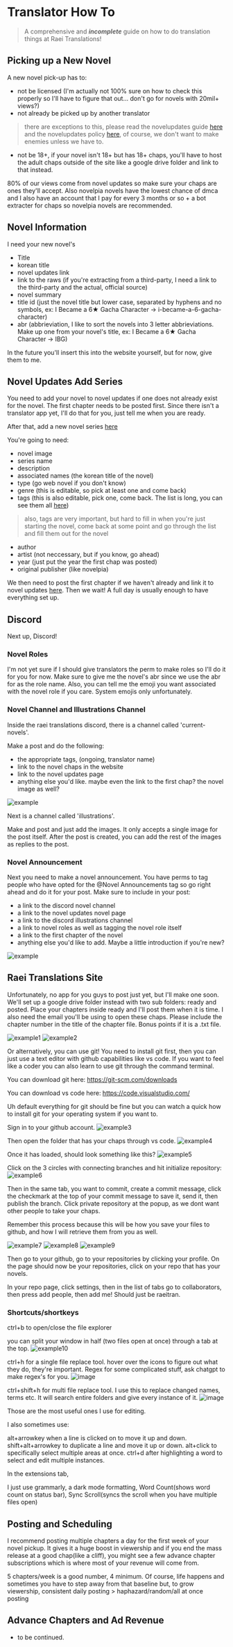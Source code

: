 # Translator How To

> A comprehensive and **_incomplete_** guide on how to do translation things at Raei Translations!

## Picking up a New Novel

A new novel pick-up has to: 

- not be licensed (I'm actually not 100% sure on how to check this properly so I'll have to figure that out... don't go for novels with 20mil+ views?)
- not already be picked up by another translator
> there are exceptions to this, please read the novelupdates guide [here](https://www.novelupdatesforum.com/threads/how-does-novel-updates-work.21477/) and the novelupdates policy [here](https://www.novelupdates.com/nu-policy/), of course, we don't want to make enemies unless we have to.
- not be 18+, if your novel isn't 18+ but has 18+ chaps, you'll have to host the adult chaps outside of the site like a google drive folder and link to that instead.

80% of our views come from novel updates so make sure your chaps are ones they'll accept. Also novelpia novels have the lowest chance of dmca and I also have an account that I pay for every 3 months or so + a bot extracter for chaps so novelpia novels are recommended.

## Novel Information

I need your new novel's
- Title
- korean title
- novel updates link
- link to the raws (if you're extracting from a third-party, I need a link to the third-party and the actual, official source)
- novel summary
- title id (just the novel title but lower case, separated by hyphens and no symbols, ex: I Became a 6★ Gacha Character -> i-became-a-6-gacha-character)
- abr (abbrieviation, I like to sort the novels into 3 letter abbrieviations. Make up one from your novel's title, ex: I Became a 6★ Gacha Character -> IBG)

In the future you'll insert this into the website yourself, but for now, give them to me.

## Novel Updates Add Series

You need to add your novel to novel updates if one does not already exist for the novel. The first chapter needs to be posted first. Since there isn't a translator app yet, I'll do that for you, just tell me when you are ready. 

After that, add a new novel series [here](https://www.novelupdates.com/add-series/)

You're going to need:
- novel image
- series name
- description
- associated names (the korean title of the novel)
- type (go web novel if you don't know)
- genre (this is editable, so pick at least one and come back)
- tags (this is also editable, pick one, come back. The list is long, you can see them all [here](https://www.novelupdates.com/list-tags/?limit=all&st=1&sort=abc&order=asc))
> also, tags are very important, but hard to fill in when you're just starting the novel, come back at some point and go through the list and fill them out for the novel
- author
- artist (not neccessary, but if you know, go ahead)
- year (just put the year the first chap was posted)
- original publisher (like novelpia)

We then need to post the first chapter if we haven't already and link it to novel updates [here](https://www.novelupdates.com/add-release/). Then we wait! A full day is usually enough to have everything set up.

## Discord

Next up, Discord!

### Novel Roles

I'm not yet sure if I should give translators the perm to make roles so I'll do it for you for now. Make sure to give me the novel's abr since we use the abr for as the role name. Also, you can tell me the emoji you want associated with the novel role if you care. System emojis only unfortunately.

### Novel Channel and Illustrations Channel

Inside the raei translations discord, there is a channel called 'current-novels'.

Make a post and do the following:
- the appropriate tags, (ongoing, translator name)
- link to the novel chaps in the website
- link to the novel updates page
- anything else you'd like. maybe even the link to the first chap? the novel image as well?
  
![example](discord-current-novels.png)

Next is a channel called 'illustrations'.

Make and post and just add the images. It only accepts a single image for the post itself. After the post is created, you can add the rest of the images as replies to the post.

### Novel Announcement

Next you need to make a novel announcement. You have perms to tag people who have opted for the @Novel Announcements tag so go right ahead and do it for your post. Make sure to include in your post:
- a link to the discord novel channel
- a link to the novel updates novel page
- a link to the discord illustrations channel
- a link to novel roles as well as tagging the novel role itself
- a link to the first chapter of the novel
- anything else you'd like to add. Maybe a little introduction if you're new?
  
![example](/discord-novel-announcements.png)

## Raei Translations Site 

Unfortunately, no app for you guys to post just yet, but I'll make one soon. We'll set up a google drive folder instead with two sub folders: ready and posted. Place your chapters inside ready and I'll post them when it is time. I also need the email you'll be using to open these chaps. Please include the chapter number in the title of the chapter file. Bonus points if it is a .txt file. 

![example1](rt-google-drive.png)
![example2](rt-google-drive2.png)

Or alternatively, you can use git! You need to install git first, then you can just use a text editor with github capabilities like vs code. If you want to feel like a coder you can also learn to use git through the command terminal.

You can download git here: https://git-scm.com/downloads

You can download vs code here: https://code.visualstudio.com/

Uh default everything for git should be fine but you can watch a quick how to install git for your operating system if you want to.

Sign in to your github account.
![example3](vs-sign.png)

Then open the folder that has your chaps through vs code.
![example4](vs-open-folder.png)

Once it has loaded, should look something like this?
![example5](vs-folders.png)

Click on the 3 circles with connecting branches and hit initialize repository:
![example6](vs-init-repo.png)

Then in the same tab, you want to commit, create a commit message, click the checkmark at the top of your commit message to save it, send it, then publish the branch. Click private repository at the popup, as we dont want other people to take your chaps.

Remember this process because this will be how you save your files to github, and how I will retrieve them from you as well.

![example7](vs-commit.png)
![example8](vs-commit-msg.png)
![example9](vs-publish.png)

Then go to your github, go to your repositories by clicking your profile. On the page should now be your repositories, click on your repo that has your novels.

In your repo page, click settings, then in the list of tabs go to collaborators, then press add people, then add me! Should just be raeitran.

### Shortcuts/shortkeys

ctrl+b to open/close the file explorer

you can split your window in half (two files open at once) through a tab at the top.
![example10](vs-split.png)

ctrl+h for a single file replace tool. hover over the icons to figure out what they do, they're important. Regex for some complicated stuff, ask chatgpt to make regex's for you.
![image](https://github.com/raeitran/translator-how-to/assets/128806020/b6e38eb7-aa3f-44c2-afcd-9e835b553666)

ctrl+shift+h for multi file replace tool. I use this to replace changed names, terms etc. It will search entire folders and give every instance of it.
![image](https://github.com/raeitran/translator-how-to/assets/128806020/0e3b8570-9927-4417-a627-8e5950a7249b)

Those are the most useful ones I use for editing.

I also sometimes use:

alt+arrowkey when a line is clicked on to move it up and down.
shift+alt+arrowkey to duplicate a line and move it up or down.
alt+click to specifically select multiple areas at once.
ctrl+d after highlighting a word to select and edit multiple instances.

In the extensions tab, 

I just use grammarly, a dark mode formatting, Word Count(shows word count on status bar), Sync Scroll(syncs the scroll when you have multiple files open)

## Posting and Scheduling

I recommend posting multiple chapters a day for the first week of your novel pickup. It gives it a huge boost in viewership and if you end the mass release at a good chap(like a cliff), you might see a few advance chapter subscriptions which is where most of your revenue will come from. 

5 chapters/week is a good number, 4 minimum. Of course, life happens and sometimes you have to step away from that baseline but, to grow viewership, consistent daily posting > haphazard/random/all at once posting

## Advance Chapters and Ad Revenue

- to be continued.
